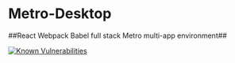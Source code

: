 # Metro-Desktop
##React Webpack Babel full stack Metro multi-app environment##

[![Known Vulnerabilities](https://snyk.io/package/npm/snyk/badge.svg)](https://snyk.io/package/npm/snyk)
